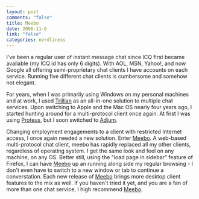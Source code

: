 ```yaml
--- 
layout: post
comments: "false"
title: Meebo
date: 2006-11-6
link: "false"
categories: nerdliness
---
```

I've been a regular user of instant message chat since ICQ first became available (my ICQ id has only 6 digits). With AOL, MSN, Yahoo!, and now Google all offering semi-proprietary chat clients I have accounts on each service. Running five different chat clients is cumbersome and somehow not elegant.

For years, when I was primarily using Windows on my personal machines and at work, I used <a href="http://www.ceruleanstudios.com/" title="Trillian">Trillian</a> as an all-in-one solution to multiple chat services. Upon switching to Apple and the Mac OS nearly four years ago, I started hunting around for a multi-protocol client once again. At first I was using <a href="http://www.proteusx.org/" title="Proteus">Proteus</a>, but I soon switched to <a href="http://adiumx.com" title="Adium">Adium</a>.

Changing employment engagements to a client with restricted Internet access, I once again needed a new solution. Enter <a href="http://www.meebo.com" title="Meebo">Meebo</a>. A web-based multi-protocol chat client, meebo has rapidly replaced all my other clients, regardless of operating system. I get the same look and feel on any machine, on any OS. Better still, using the "load page in sidebar" feature of Firefox, I can have <a href="http://www.meebo.com" title="Meebo">Meebo</a> up an running along side my regular browsing - I don't even have to switch to a new window or tab to continue a converstation. Each new release of <a href="http://www.meebo.com" title="Meebo">Meebo</a> brings more desktop client features to the mix as well. If you haven't tried it yet, and you are a fan of more than one chat service, I high recommend <a href="http://www.meebo.com" title="Meebo">Meebo</a>.
